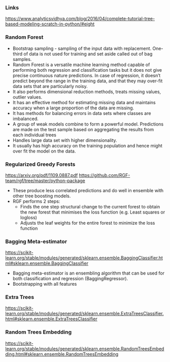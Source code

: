 ### Links
https://www.analyticsvidhya.com/blog/2016/04/complete-tutorial-tree-based-modeling-scratch-in-python/#eight


### Random Forest
* Bootstrap sampling - sampling of the input data with replacement. One-third of data is not used for training and set aside called out of bag samples.
* Random Forest is a versatile machine learning method capable of performing both regression and classification tasks but it does not give precise continuous nature predictions. In case of regression, it doesn’t predict beyond the range in the training data, and that they may over-fit data sets that are particularly noisy.
* It also performs dimensional reduction methods, treats missing values, outlier values. 
* It has an effective method for estimating missing data and maintains accuracy when a large proportion of the data are missing.
* It has methods for balancing errors in data sets where classes are imbalanced.
* A group of weak models combine to form a powerful model. Predictions are made on the test sample based on aggregating the results from each individual trees
* Handles large data set with higher dimensionality.
* It usually has high accuracy on the training population and hence might over fit the model on the data.

### Regularized Greedy Forests
https://arxiv.org/pdf/1109.0887.pdf
https://github.com/RGF-team/rgf/tree/master/python-package
* These produce less correlated predictions and do well in ensemble with other tree boosting models.
* RGF performs 2 steps:
  * Finds the one step structural change to the current forest to obtain the new forest that minimises the loss function (e.g. Least squares or logloss)
  * Adjusts the leaf weights for the entire forest to minimize the loss function


### Bagging Meta-estimator
https://scikit-learn.org/stable/modules/generated/sklearn.ensemble.BaggingClassifier.html#sklearn.ensemble.BaggingClassifier
* Bagging meta-estimator is an ensembling algorithm that can be used for both classification and regression (BaggingRegressor).
* Bootstrapping with all features

### Extra Trees
https://scikit-learn.org/stable/modules/generated/sklearn.ensemble.ExtraTreesClassifier.html#sklearn.ensemble.ExtraTreesClassifier

### Random Trees Embedding
https://scikit-learn.org/stable/modules/generated/sklearn.ensemble.RandomTreesEmbedding.html#sklearn.ensemble.RandomTreesEmbedding














